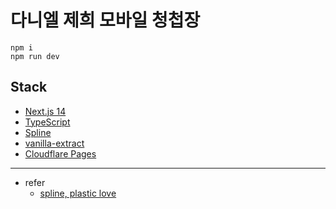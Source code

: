 # 다니엘 제희 모바일 청첩장

```
npm i
npm run dev
```

## Stack

- [Next.js 14](https://nextjs.org/)
- [TypeScript](https://www.typescriptlang.org/ko/)
- [Spline](https://spline.design/)
- [vanilla-extract](https://vanilla-extract.style/)
- [Cloudflare Pages](https://pages.cloudflare.com/)

---

- refer
  - [spline, plastic love](https://app.spline.design/community/file/872f7f26-f08e-433f-8d5e-5a208195f737)

